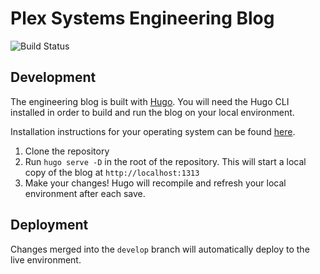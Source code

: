 # Plex Systems Engineering Blog

![Build Status](https://github.com/plexsystems/plexsystems.github.io/workflows/blog/badge.svg)

## Development

The engineering blog is built with [Hugo](https://gohugo.io/). You will need the Hugo CLI installed in order to build and run the blog on your local environment. 

Installation instructions for your operating system can be found [here](https://gohugo.io/getting-started/installing).

1. Clone the repository
1. Run `hugo serve -D` in the root of the repository. This will start a local copy of the blog at `http://localhost:1313`
1. Make your changes! Hugo will recompile and refresh your local environment after each save.

## Deployment

Changes merged into the `develop` branch will automatically deploy to the live environment.
